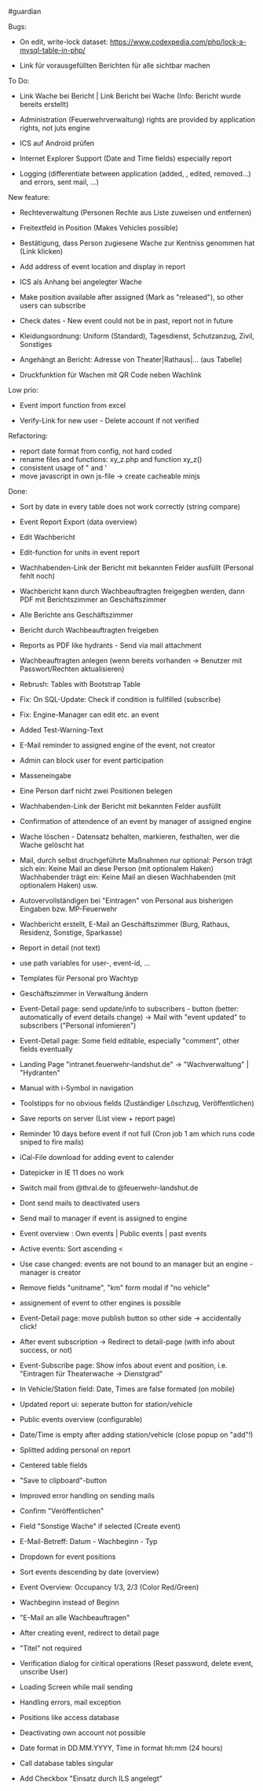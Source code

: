 #guardian

Bugs:

- On edit, write-lock dataset: https://www.codexpedia.com/php/lock-a-mysql-table-in-php/

- Link für vorausgefüllten Berichten für alle sichtbar machen

To Do:

- Link Wache bei Bericht | Link Bericht bei Wache (Info: Bericht wurde bereits erstellt) 

- Administration (Feuerwehrverwaltung) rights are provided by application rights, not juts engine

- ICS auf Android prüfen

- Internet Explorer Support (Date and Time fields) especially report

- Logging (differentiate between application (added, , edited, removed...) and errors, sent mail, ...)
   
  
New feature:

- Rechteverwaltung (Personen Rechte aus Liste zuweisen und entfernen)

- Freitextfeld in Position (Makes Vehicles possible)

- Bestätigung, dass Person zugiesene Wache zur Kentniss genommen hat (Link klicken)

- Add address of event location and display in report

- ICS als Anhang bei angelegter Wache

- Make position available after assigned (Mark as "released"), so other users can subscribe

- Check dates - New event could not be in past, report not in future

- Kleidungsordnung: Uniform (Standard), Tagesdienst, Schutzanzug, Zivil, Sonstiges

- Angehängt an Bericht: Adresse von Theater|Rathaus|... (aus Tabelle)

- Druckfunktion für Wachen mit QR Code neben Wachlink


Low prio:

- Event import function from excel

- Verify-Link for new user - Delete account if not verified


Refactoring: 

- report date format from config, not hard coded
- rename files and functions: xy_z.php and function xy_z()
- consistent usage of " and '
- move javascript in own js-file -> create cacheable minjs

Done:
- Sort by date in every table does not work correctly (string compare)
- Event Report Export (data overview)

- Edit Wachbericht
- Edit-function for units in event report
- Wachhabenden-Link der Bericht mit bekannten Felder ausfüllt (Personal fehlt noch)
- Wachbericht kann durch Wachbeauftragten freigegben werden, dann PDF mit Berichtszimmer an Geschäftszimmer 

- Alle Berichte ans Geschäftszimmer
- Bericht durch Wachbeauftragten freigeben
- Reports as PDF like hydrants - Send via mail attachment
- Wachbeauftragten anlegen (wenn bereits vorhanden -> Benutzer mit Passwort/Rechten aktualisieren)


- Rebrush: Tables with Bootstrap Table


- Fix: On SQL-Update: Check if condition is fullfilled (subscribe)
- Fix: Engine-Manager can edit etc. an event
- Added Test-Warning-Text


- E-Mail reminder to assigned engine of the event, not creator
- Admin can block user for event participation 
- Masseneingabe
- Eine Person darf nicht zwei Positionen belegen
- Wachhabenden-Link der Bericht mit bekannten Felder ausfüllt
- Confirmation of attendence of an event by manager of assigned engine
- Wache löschen - Datensatz behalten, markieren, festhalten, wer die Wache gelöscht hat
- Mail, durch selbst druchgeführte Maßnahmen nur optional:
	Person trägt sich ein: Keine Mail an diese Person (mit optionalem Haken)
	Wachhabender trägt ein: Keine Mail an diesen Wachhabenden (mit optionalem Haken)
	usw.
- Autovervollständigen bei "Eintragen" von Personal aus bisherigen Eingaben bzw. MP-Feuerwehr
- Wachbericht erstellt, E-Mail an Geschäftszimmer (Burg, Rathaus, Residenz, Sonstige, Sparkasse)



- Report in detail (not text)
- use path variables for user-, event-id, ...
- Templates für Personal pro Wachtyp
- Geschäftszimmer in Verwaltung ändern


- Event-Detail page: send update/info to subscribers - button (better: automatically of event details change) -> Mail with "event updated" to subscribers ("Personal infomieren") 
- Event-Detail page: Some field editable, especially "comment", other fields eventually


- Landing Page "intranet.feuerwehr-landshut.de" -> "Wachverwaltung" | "Hydranten"
- Manual with i-Symbol in navigation


- Toolstipps for no obvious fields (Zuständiger Löschzug, Veröffentlichen)
- Save reports on server (List view + report page)
- Reminder 10 days before event if not full
		(Cron job 1 am which runs code sniped to fire mails)
- iCal-File download for adding event to calender


- Datepicker in IE 11 does no work


- Switch mail from @thral.de to @feuerwehr-landshut.de
- Dont send mails to deactivated users
- Send mail to manager if event is assigned to engine


- Event overview : Own events | Public events | past events
- Active events: Sort ascending <
- Use case changed: events are not bound to an manager but an engine - manager is creator
- Remove fields "unitname", "km" form modal if "no vehicle"
- assignement of event to other engines is possible

 
- Event-Detail page: move publish button so other side -> accidentally click!
- After event subscription -> Redirect to detail-page (with info about success, or not)
- Event-Subscribe page: Show infos about event and position, i.e. "Eintragen für Theaterwache -> Dienstgrad"


- In Vehicle/Station field: Date, Times are false formated (on mobile)
- Updated report ui: seperate button for station/vehicle
- Public events overview (configurable)
- Date/Time is empty after adding station/vehicle (close popup on "add"!)
- Splitted adding personal on report
- Centered table fields


- "Save to clipboard"-button 
- Improved error handling on sending mails
- Confirm "Veröffentlichen"
- Field "Sonstige Wache" if selected (Create event)


- E-Mail-Betreff: Datum - Wachbeginn - Typ
- Dropdown for event positions


- Sort events descending by date (overview)
- Event Overview: Occupancy 1/3, 2/3 (Color Red/Green)
- Wachbeginn instead of Beginn
- "E-Mail an alle Wachbeauftragen"
- After creating event, redirect to detail page
- "Titel" not required


- Verification dialog for ciritical operations
	(Reset password, delete event, unscribe User)
- Loading Screen while mail sending
- Handling errors, mail exception
- Positions like access database
- Deactivating own account not possible
- Date format in DD.MM.YYYY, Time in format hh:mm (24 hours)
- Call database tables singular
- Add Checkbox "Einsatz durch ILS angelegt"
